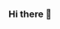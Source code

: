 ### Hi there 👋

<!--
**austinodhiambo64/austinodhiambo64** is a ✨ _special_ ✨ repository because its `README.md` (this file) appears on your GitHub profile.

Here are some ideas to get you started:
I'm Austin Odhiambo, a full-stack web developer with a passion for creating beautiful and functional web applications.

#### Projects
Here are a few of my recent projects:

Project 1: A responsive e-commerce website built with React, Redux, and Node.js. View on GitHub
Project 2: A social networking app built with Ruby on Rails and PostgreSQL. View on GitHub
Project 3: A personal finance tracker built with Vue.js and Firebase. View on GitHub
Tools and Technologies
Here are some of the tools and technologies that I am proficient in:

HTML, CSS, JavaScript
React, Redux, Vue.js
Ruby on Rails, Node.js, Express
PostgreSQL, MySQL, MongoDB
Git, GitHub, Heroku
Contact
Feel free to reach out to me at austinodhiambo64@email.com or connect with me on LinkedIn.

Thank you for visiting my profile!
- 🔭 I’m currently working on ...
- 🌱 I’m currently learning HTML, CSS, JavaScript
React, Redux, Vue.js
Ruby on Rails, Node.js, Express
PostgreSQL, MySQL, MongoDB
Git, GitHub, Heroku
- 👯 I’m looking to collaborate on full stack efficient and responsive websites and web applications
- 📫 How to reach me: Feel free to reach out at my mail austinodhiambi64@gmail.com
- 😄 Pronouns: He/Him
- ⚡ Fun fact: Why did the programmer quit his job? He didn't get arrays.
